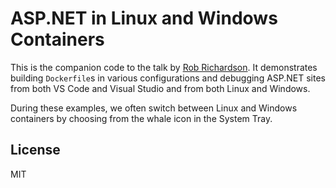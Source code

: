 ASP.NET in Linux and Windows Containers
=======================================

This is the companion code to the talk by [Rob Richardson](https://robrich.org/about).  It demonstrates building `Dockerfile`s in various configurations and debugging ASP.NET sites from both VS Code and Visual Studio and from both Linux and Windows.

During these examples, we often switch between Linux and Windows containers by choosing from the whale icon in the System Tray.


## License

MIT
